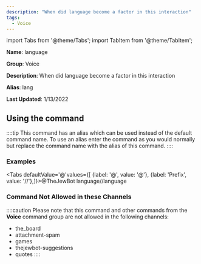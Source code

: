 ```yaml
---
description: "When did language become a factor in this interaction"
tags:
  - Voice
---
```

import Tabs from '@theme/Tabs';
import TabItem from '@theme/TabItem';

**Name**: language

**Group**: Voice

**Description**: When did language become a factor in this interaction

**Alias**: lang

**Last Updated**: 1/13/2022

## Using the command

::::tip
This command has an alias which can be used instead of the default command name. To use an alias enter the command as you would normally but replace the command name with the alias of this command.
::::

### Examples
<Tabs defaultValue='@'values={[ {label: '@', value: '@'}, {label: 'Prefix', value: '//'},]}><TabItem value='@'>@TheJewBot language</TabItem><TabItem value='//'>//language</TabItem></Tabs>

### Command Not Allowed in these Channels
::::caution Please note that this command and other commands from the **Voice** command group are not allowed in the following channels:
- the_board
- attachment-spam
- games
- thejewbot-suggestions
- quotes
::::